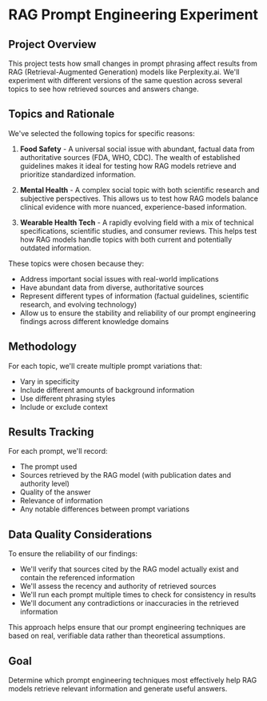 # RAG Prompt Engineering Experiment

## Project Overview
This project tests how small changes in prompt phrasing affect results from RAG (Retrieval-Augmented Generation) models like Perplexity.ai. We'll experiment with different versions of the same question across several topics to see how retrieved sources and answers change.

## Topics and Rationale
We've selected the following topics for specific reasons:

1. **Food Safety** - A universal social issue with abundant, factual data from authoritative sources (FDA, WHO, CDC). The wealth of established guidelines makes it ideal for testing how RAG models retrieve and prioritize standardized information.

2. **Mental Health** - A complex social topic with both scientific research and subjective perspectives. This allows us to test how RAG models balance clinical evidence with more nuanced, experience-based information.

3. **Wearable Health Tech** - A rapidly evolving field with a mix of technical specifications, scientific studies, and consumer reviews. This helps test how RAG models handle topics with both current and potentially outdated information.

These topics were chosen because they:
- Address important social issues with real-world implications
- Have abundant data from diverse, authoritative sources
- Represent different types of information (factual guidelines, scientific research, and evolving technology)
- Allow us to ensure the stability and reliability of our prompt engineering findings across different knowledge domains

## Methodology
For each topic, we'll create multiple prompt variations that:
- Vary in specificity
- Include different amounts of background information
- Use different phrasing styles
- Include or exclude context

## Results Tracking
For each prompt, we'll record:
- The prompt used
- Sources retrieved by the RAG model (with publication dates and authority level)
- Quality of the answer
- Relevance of information
- Any notable differences between prompt variations

## Data Quality Considerations
To ensure the reliability of our findings:

- We'll verify that sources cited by the RAG model actually exist and contain the referenced information
- We'll assess the recency and authority of retrieved sources
- We'll run each prompt multiple times to check for consistency in results
- We'll document any contradictions or inaccuracies in the retrieved information

This approach helps ensure that our prompt engineering techniques are based on real, verifiable data rather than theoretical assumptions.

## Goal
Determine which prompt engineering techniques most effectively help RAG models retrieve relevant information and generate useful answers.
